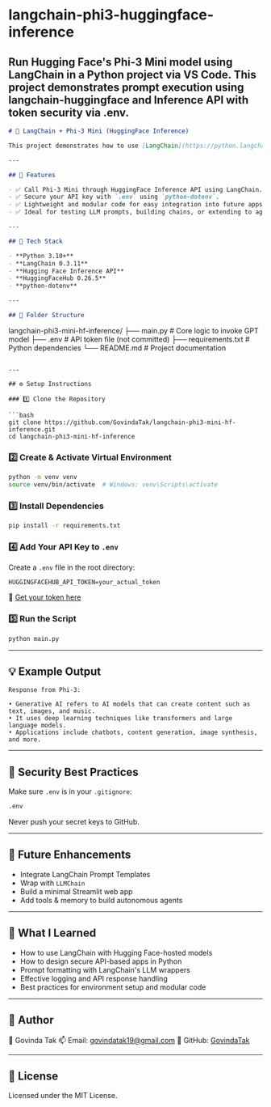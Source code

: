 # langchain-phi3-huggingface-inference
Run Hugging Face's Phi-3 Mini model using LangChain in a Python project via VS Code. This project demonstrates prompt execution using langchain-huggingface and Inference API with token security via .env.
---
```markdown
# 🧠 LangChain + Phi-3 Mini (HuggingFace Inference)

This project demonstrates how to use [LangChain](https://python.langchain.com/) with Hugging Face's `microsoft/Phi-3-mini-4k-instruct` model via the Hugging Face Inference API. It's structured for secure and modular local development using Python.

---

## 🚀 Features

- ✅ Call Phi-3 Mini through HuggingFace Inference API using LangChain.
- ✅ Secure your API key with `.env` using `python-dotenv`.
- ✅ Lightweight and modular code for easy integration into future apps.
- ✅ Ideal for testing LLM prompts, building chains, or extending to agents.

---

## 🧩 Tech Stack

- **Python 3.10+**
- **LangChain 0.3.11**
- **Hugging Face Inference API**
- **HuggingFaceHub 0.26.5**
- **python-dotenv**

---

## 📁 Folder Structure

```

langchain-phi3-mini-hf-inference/
├── main.py               # Core logic to invoke GPT model
├── .env                  # API token file (not committed)
├── requirements.txt      # Python dependencies
└── README.md             # Project documentation

````

---

## ⚙️ Setup Instructions

### 1️⃣ Clone the Repository

```bash
git clone https://github.com/GovindaTak/langchain-phi3-mini-hf-inference.git
cd langchain-phi3-mini-hf-inference
````

### 2️⃣ Create & Activate Virtual Environment

```bash
python -m venv venv
source venv/bin/activate  # Windows: venv\Scripts\activate
```

### 3️⃣ Install Dependencies

```bash
pip install -r requirements.txt
```

### 4️⃣ Add Your API Key to `.env`

Create a `.env` file in the root directory:

```
HUGGINGFACEHUB_API_TOKEN=your_actual_token
```

🔗 [Get your token here](https://huggingface.co/settings/tokens)

### 5️⃣ Run the Script

```bash
python main.py
```

---

## 💡 Example Output

```
Response from Phi-3:

• Generative AI refers to AI models that can create content such as text, images, and music.
• It uses deep learning techniques like transformers and large language models.
• Applications include chatbots, content generation, image synthesis, and more.
```

---

## 🔐 Security Best Practices

Make sure `.env` is in your `.gitignore`:

```bash
.env
```

Never push your secret keys to GitHub.

---

## 📌 Future Enhancements

* Integrate LangChain Prompt Templates
* Wrap with `LLMChain`
* Build a minimal Streamlit web app
* Add tools & memory to build autonomous agents

---

## 🙌 What I Learned

* How to use LangChain with Hugging Face-hosted models
* How to design secure API-based apps in Python
* Prompt formatting with LangChain's LLM wrappers
* Effective logging and API response handling
* Best practices for environment setup and modular code

---

## 🧠 Author

👤 Govinda Tak
📫 Email: [govindatak19@gmail.com](mailto:govindatak19@gmail.com)
🔗 GitHub: [GovindaTak](https://github.com/GovindaTak)

---

## 📜 License

Licensed under the MIT License.


